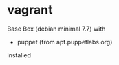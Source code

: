 vagrant
=======

Base Box (debian minimal 7.7) with
  - puppet (from apt.puppetlabs.org)

installed
